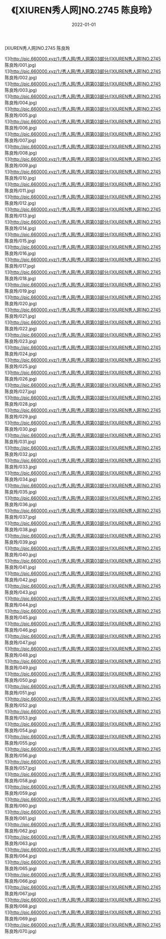 ﻿---
layout: post
title:  《[XIUREN秀人网]NO.2745 陈良玲》
date:   2022-01-01
img: http://pic.660000.xyz/1:/秀人网/秀人网第03部分/[XIUREN秀人网]NO.2745 陈良玲/000.jpg
categories: [美女, 清纯, 唯美]
---

[XIUREN秀人网]NO.2745 陈良玲

 ![](http://pic.660000.xyz/1:/秀人网/秀人网第03部分/[XIUREN秀人网]NO.2745 陈良玲/001.jpg) <br>![](http://pic.660000.xyz/1:/秀人网/秀人网第03部分/[XIUREN秀人网]NO.2745 陈良玲/002.jpg) <br>![](http://pic.660000.xyz/1:/秀人网/秀人网第03部分/[XIUREN秀人网]NO.2745 陈良玲/003.jpg) <br>![](http://pic.660000.xyz/1:/秀人网/秀人网第03部分/[XIUREN秀人网]NO.2745 陈良玲/004.jpg) <br>![](http://pic.660000.xyz/1:/秀人网/秀人网第03部分/[XIUREN秀人网]NO.2745 陈良玲/005.jpg) <br>![](http://pic.660000.xyz/1:/秀人网/秀人网第03部分/[XIUREN秀人网]NO.2745 陈良玲/006.jpg) <br>![](http://pic.660000.xyz/1:/秀人网/秀人网第03部分/[XIUREN秀人网]NO.2745 陈良玲/007.jpg) <br>![](http://pic.660000.xyz/1:/秀人网/秀人网第03部分/[XIUREN秀人网]NO.2745 陈良玲/008.jpg) <br>![](http://pic.660000.xyz/1:/秀人网/秀人网第03部分/[XIUREN秀人网]NO.2745 陈良玲/009.jpg) <br>![](http://pic.660000.xyz/1:/秀人网/秀人网第03部分/[XIUREN秀人网]NO.2745 陈良玲/010.jpg) <br>![](http://pic.660000.xyz/1:/秀人网/秀人网第03部分/[XIUREN秀人网]NO.2745 陈良玲/011.jpg) <br>![](http://pic.660000.xyz/1:/秀人网/秀人网第03部分/[XIUREN秀人网]NO.2745 陈良玲/012.jpg) <br>![](http://pic.660000.xyz/1:/秀人网/秀人网第03部分/[XIUREN秀人网]NO.2745 陈良玲/013.jpg) <br>![](http://pic.660000.xyz/1:/秀人网/秀人网第03部分/[XIUREN秀人网]NO.2745 陈良玲/014.jpg) <br>![](http://pic.660000.xyz/1:/秀人网/秀人网第03部分/[XIUREN秀人网]NO.2745 陈良玲/015.jpg) <br>![](http://pic.660000.xyz/1:/秀人网/秀人网第03部分/[XIUREN秀人网]NO.2745 陈良玲/016.jpg) <br>![](http://pic.660000.xyz/1:/秀人网/秀人网第03部分/[XIUREN秀人网]NO.2745 陈良玲/017.jpg) <br>![](http://pic.660000.xyz/1:/秀人网/秀人网第03部分/[XIUREN秀人网]NO.2745 陈良玲/018.jpg) <br>![](http://pic.660000.xyz/1:/秀人网/秀人网第03部分/[XIUREN秀人网]NO.2745 陈良玲/019.jpg) <br>![](http://pic.660000.xyz/1:/秀人网/秀人网第03部分/[XIUREN秀人网]NO.2745 陈良玲/020.jpg) <br>![](http://pic.660000.xyz/1:/秀人网/秀人网第03部分/[XIUREN秀人网]NO.2745 陈良玲/021.jpg) <br>![](http://pic.660000.xyz/1:/秀人网/秀人网第03部分/[XIUREN秀人网]NO.2745 陈良玲/022.jpg) <br>![](http://pic.660000.xyz/1:/秀人网/秀人网第03部分/[XIUREN秀人网]NO.2745 陈良玲/023.jpg) <br>![](http://pic.660000.xyz/1:/秀人网/秀人网第03部分/[XIUREN秀人网]NO.2745 陈良玲/024.jpg) <br>![](http://pic.660000.xyz/1:/秀人网/秀人网第03部分/[XIUREN秀人网]NO.2745 陈良玲/025.jpg) <br>![](http://pic.660000.xyz/1:/秀人网/秀人网第03部分/[XIUREN秀人网]NO.2745 陈良玲/026.jpg) <br>![](http://pic.660000.xyz/1:/秀人网/秀人网第03部分/[XIUREN秀人网]NO.2745 陈良玲/027.jpg) <br>![](http://pic.660000.xyz/1:/秀人网/秀人网第03部分/[XIUREN秀人网]NO.2745 陈良玲/028.jpg) <br>![](http://pic.660000.xyz/1:/秀人网/秀人网第03部分/[XIUREN秀人网]NO.2745 陈良玲/029.jpg) <br>![](http://pic.660000.xyz/1:/秀人网/秀人网第03部分/[XIUREN秀人网]NO.2745 陈良玲/030.jpg) <br>![](http://pic.660000.xyz/1:/秀人网/秀人网第03部分/[XIUREN秀人网]NO.2745 陈良玲/031.jpg) <br>![](http://pic.660000.xyz/1:/秀人网/秀人网第03部分/[XIUREN秀人网]NO.2745 陈良玲/032.jpg) <br>![](http://pic.660000.xyz/1:/秀人网/秀人网第03部分/[XIUREN秀人网]NO.2745 陈良玲/033.jpg) <br>![](http://pic.660000.xyz/1:/秀人网/秀人网第03部分/[XIUREN秀人网]NO.2745 陈良玲/034.jpg) <br>![](http://pic.660000.xyz/1:/秀人网/秀人网第03部分/[XIUREN秀人网]NO.2745 陈良玲/035.jpg) <br>![](http://pic.660000.xyz/1:/秀人网/秀人网第03部分/[XIUREN秀人网]NO.2745 陈良玲/036.jpg) <br>![](http://pic.660000.xyz/1:/秀人网/秀人网第03部分/[XIUREN秀人网]NO.2745 陈良玲/037.jpg) <br>![](http://pic.660000.xyz/1:/秀人网/秀人网第03部分/[XIUREN秀人网]NO.2745 陈良玲/038.jpg) <br>![](http://pic.660000.xyz/1:/秀人网/秀人网第03部分/[XIUREN秀人网]NO.2745 陈良玲/039.jpg) <br>![](http://pic.660000.xyz/1:/秀人网/秀人网第03部分/[XIUREN秀人网]NO.2745 陈良玲/040.jpg) <br>![](http://pic.660000.xyz/1:/秀人网/秀人网第03部分/[XIUREN秀人网]NO.2745 陈良玲/041.jpg) <br>![](http://pic.660000.xyz/1:/秀人网/秀人网第03部分/[XIUREN秀人网]NO.2745 陈良玲/042.jpg) <br>![](http://pic.660000.xyz/1:/秀人网/秀人网第03部分/[XIUREN秀人网]NO.2745 陈良玲/043.jpg) <br>![](http://pic.660000.xyz/1:/秀人网/秀人网第03部分/[XIUREN秀人网]NO.2745 陈良玲/044.jpg) <br>![](http://pic.660000.xyz/1:/秀人网/秀人网第03部分/[XIUREN秀人网]NO.2745 陈良玲/045.jpg) <br>![](http://pic.660000.xyz/1:/秀人网/秀人网第03部分/[XIUREN秀人网]NO.2745 陈良玲/046.jpg) <br>![](http://pic.660000.xyz/1:/秀人网/秀人网第03部分/[XIUREN秀人网]NO.2745 陈良玲/047.jpg) <br>![](http://pic.660000.xyz/1:/秀人网/秀人网第03部分/[XIUREN秀人网]NO.2745 陈良玲/048.jpg) <br>![](http://pic.660000.xyz/1:/秀人网/秀人网第03部分/[XIUREN秀人网]NO.2745 陈良玲/049.jpg) <br>![](http://pic.660000.xyz/1:/秀人网/秀人网第03部分/[XIUREN秀人网]NO.2745 陈良玲/050.jpg) <br>![](http://pic.660000.xyz/1:/秀人网/秀人网第03部分/[XIUREN秀人网]NO.2745 陈良玲/051.jpg) <br>![](http://pic.660000.xyz/1:/秀人网/秀人网第03部分/[XIUREN秀人网]NO.2745 陈良玲/052.jpg) <br>![](http://pic.660000.xyz/1:/秀人网/秀人网第03部分/[XIUREN秀人网]NO.2745 陈良玲/053.jpg) <br>![](http://pic.660000.xyz/1:/秀人网/秀人网第03部分/[XIUREN秀人网]NO.2745 陈良玲/054.jpg) <br>![](http://pic.660000.xyz/1:/秀人网/秀人网第03部分/[XIUREN秀人网]NO.2745 陈良玲/055.jpg) <br>![](http://pic.660000.xyz/1:/秀人网/秀人网第03部分/[XIUREN秀人网]NO.2745 陈良玲/056.jpg) <br>![](http://pic.660000.xyz/1:/秀人网/秀人网第03部分/[XIUREN秀人网]NO.2745 陈良玲/057.jpg) <br>![](http://pic.660000.xyz/1:/秀人网/秀人网第03部分/[XIUREN秀人网]NO.2745 陈良玲/058.jpg) <br>![](http://pic.660000.xyz/1:/秀人网/秀人网第03部分/[XIUREN秀人网]NO.2745 陈良玲/059.jpg) <br>![](http://pic.660000.xyz/1:/秀人网/秀人网第03部分/[XIUREN秀人网]NO.2745 陈良玲/060.jpg) <br>![](http://pic.660000.xyz/1:/秀人网/秀人网第03部分/[XIUREN秀人网]NO.2745 陈良玲/061.jpg) <br>![](http://pic.660000.xyz/1:/秀人网/秀人网第03部分/[XIUREN秀人网]NO.2745 陈良玲/062.jpg) <br>![](http://pic.660000.xyz/1:/秀人网/秀人网第03部分/[XIUREN秀人网]NO.2745 陈良玲/063.jpg) <br>![](http://pic.660000.xyz/1:/秀人网/秀人网第03部分/[XIUREN秀人网]NO.2745 陈良玲/064.jpg) <br>![](http://pic.660000.xyz/1:/秀人网/秀人网第03部分/[XIUREN秀人网]NO.2745 陈良玲/065.jpg) <br>![](http://pic.660000.xyz/1:/秀人网/秀人网第03部分/[XIUREN秀人网]NO.2745 陈良玲/066.jpg) <br>![](http://pic.660000.xyz/1:/秀人网/秀人网第03部分/[XIUREN秀人网]NO.2745 陈良玲/067.jpg) <br>![](http://pic.660000.xyz/1:/秀人网/秀人网第03部分/[XIUREN秀人网]NO.2745 陈良玲/068.jpg) <br>![](http://pic.660000.xyz/1:/秀人网/秀人网第03部分/[XIUREN秀人网]NO.2745 陈良玲/069.jpg) <br>![](http://pic.660000.xyz/1:/秀人网/秀人网第03部分/[XIUREN秀人网]NO.2745 陈良玲/070.jpg) <br>